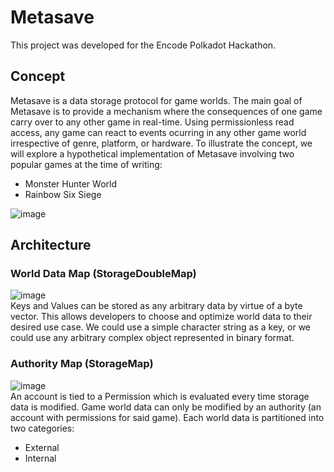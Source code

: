 # Metasave
This project was developed for the Encode Polkadot Hackathon. 

## Concept
Metasave is a data storage protocol for game worlds. The main goal of Metasave is to provide a mechanism where the consequences of one game carry over to any other game in real-time. Using permissionless read access, any game can react to events ocurring in any other game world irrespective of genre, platform, or hardware. To illustrate the concept, we will explore a hypothetical implementation of Metasave involving two popular games at the time of writing: 
* Monster Hunter World
* Rainbow Six Siege

![image](https://user-images.githubusercontent.com/1028926/138626583-67dbe1a2-6991-43bc-bfd9-f45712ea6b8e.png)

## Architecture
### World Data Map (StorageDoubleMap)
![image](https://user-images.githubusercontent.com/1028926/138798123-5ba5866e-e222-4d33-a4a8-facd31159213.png)  
Keys and Values can be stored as any arbitrary data by virtue of a byte vector. This allows developers to choose and optimize world data to their desired use case. We could use a simple character string as a key, or we could use any arbitrary complex object represented in binary format.
### Authority Map (StorageMap)
![image](https://user-images.githubusercontent.com/1028926/138798404-5e994e26-8d95-4a24-a150-d7ea4717105c.png)  
An account is tied to a Permission which is evaluated every time storage data is modified. Game world data can only be modified by an authority (an account with permissions for said game). Each world data is partitioned into two categories:
* External
* Internal

